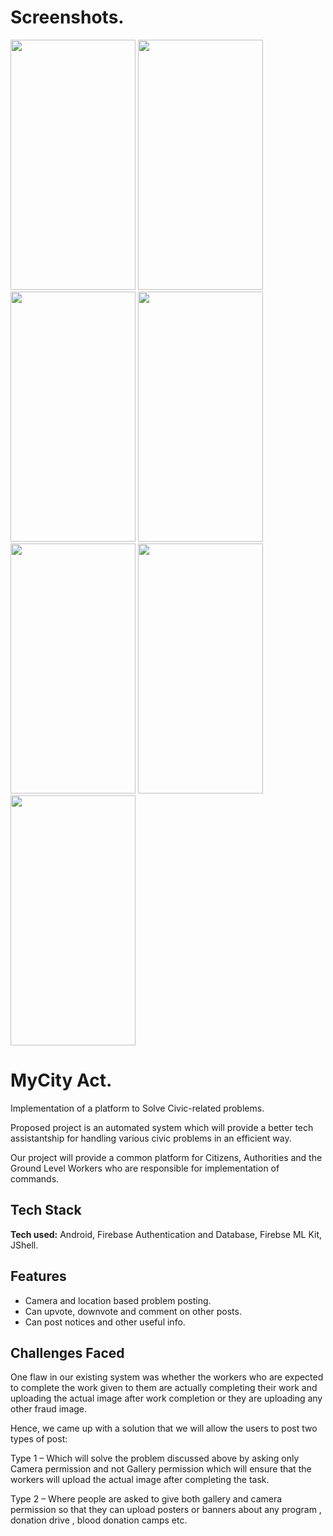 # Screenshots.
<img src="https://user-images.githubusercontent.com/88244333/142719535-8f10f32d-da4c-42dd-b8b2-ee53cf724edc.jpeg" width="200" height="400">
<img src="https://user-images.githubusercontent.com/88244333/142719586-3f5cd352-a3bf-46df-8376-ef79b182cf31.jpeg" width="200" height="400">
<img src="https://user-images.githubusercontent.com/88244333/142719588-0ba75a2c-cfd3-4762-bb5b-6be7b0955d5d.jpeg" width="200" height="400">
<img src="https://user-images.githubusercontent.com/88244333/142719590-d4e876be-9322-4e26-8ab8-848d38411c8f.jpeg" width="200" height="400">
<img src="https://user-images.githubusercontent.com/88244333/142719592-2c2d8972-9077-4121-9f89-54b0378194e0.jpeg" width="200" height="400">
<img src="https://user-images.githubusercontent.com/88244333/142719596-1b247ca6-4f82-45ba-be12-cd5f5bc8436f.jpeg" width="200" height="400">
<img src="https://user-images.githubusercontent.com/88244333/142719598-0ca61203-727b-4efd-87e3-4f7a02cfded3.jpeg" width="200" height="400">





# MyCity Act.

Implementation of a platform to Solve Civic-related problems.

Proposed project is an automated system which will provide a better tech assistantship for handling various civic problems in an efficient way. 

Our project will provide a common platform for Citizens, Authorities and the Ground Level Workers who are responsible for implementation of commands.


## Tech Stack

**Tech used:** Android, Firebase Authentication and Database, Firebse ML Kit, JShell.




## Features

- Camera and location based problem posting.
- Can upvote, downvote and comment on other posts.
- Can post notices and other useful info.



## Challenges Faced

One flaw in our existing system was whether the workers who are expected to complete the work given to them are actually completing their work and uploading the actual image after work completion or they are uploading any other fraud image.

Hence, we came up with a solution that we will allow the users to post two types of post:

Type 1 – Which will solve the problem discussed above by asking only Camera permission and not Gallery permission which will ensure that the workers will upload the actual image after completing the task.

Type 2 – Where people are asked to give both gallery and camera permission so that they can upload posters or banners about any program , donation drive , blood donation camps etc.
